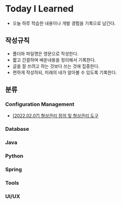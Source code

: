 # Today I Learned  

* 오늘 하루 학습한 내용이나 개발 경험을 기록으로 남긴다.  
  


## 작성규칙  
* 폴더와 파일명은 영문으로 작성한다.
* 짧고 간결하며 배운내용을 정리해서 기록한다.
* 글을 잘 쓰려고 하는 것보다 쓰는 것에 집중한다.  
* 편하게 작성하되, 미래의 내가 알아볼 수 있도록 기록한다.  

## 분류

### Configuration Management  
* [[2022.02.07] 형상관리 정의 및 형상관리 도구](https://github.com/ggoggoma/TIL/blob/main/Configuration%20Management/Configuration%20Management_01.md)

### Database  

### Java  

### Python  

### Spring  

### Tools  

### UI/UX  
